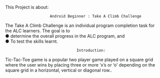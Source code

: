 This Project is about:

                        Android Beginner : Take A Climb Challenge

The Take A Climb Challenge is an individual program completion task for the ALC learners. The goal is to                           
● determine the overall progress in the ALC program, and                                                                           
● To test the skills learnt.

                                    Introduction: 
Tic-Tac-Toe game is a popular two player game played on a square grid where the user wins by placing three or more ‘x’s or ‘o’ depending on the square grid in a horizontal, vertical or diagonal row..
